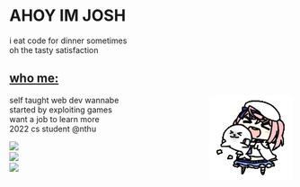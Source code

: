 # AHOY IM JOSH
i eat code for dinner sometimes  
oh the tasty satisfaction
## [who me:](https://neko.chibimello.com)  

<img align="right" alt="GIF" src="https://github.com/joshimello/joshimello/blob/main/uwu.gif?raw=true"/>

self taught web dev wannabe  
started by exploiting games    
want a job to learn more  
2022 cs student @nthu  

![](https://github-readme-stats.vercel.app/api/top-langs/?username=joshimello&layout=compact&theme=dark&hide_border=true)  
![](https://github-readme-stats.vercel.app/api?username=joshimello&show_icons=true&hide_border=true&theme=dark)  
![](https://visitor-badge.glitch.me/badge?page_id=joshimello.joshimello)
